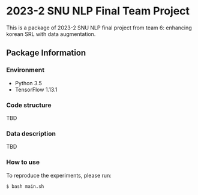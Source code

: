 # 2023-2 SNU NLP Final Team Project
This is a package of 2023-2 SNU NLP final project from team 6: enhancing korean SRL with data augmentation.

## Package Information
### Environment
* Python 3.5
* TensorFlow 1.13.1

### Code structure
TBD
### Data description
TBD
### How to use
To reproduce the experiments, please run:
```
$ bash main.sh
```
